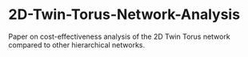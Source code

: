 # 2D-Twin-Torus-Network-Analysis
Paper on cost-effectiveness analysis of the 2D Twin Torus network compared to other hierarchical networks.
